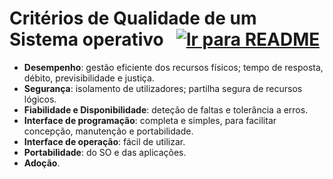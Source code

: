 # Critérios de Qualidade de um Sistema operativo &nbsp; [![Ir para README](https://img.shields.io/badge/Indice-Verde?style=for-the-badge)](../README.md#indice)

- **Desempenho**: gestão eficiente dos recursos físicos; tempo de resposta, débito, previsibilidade e justiça.
- **Segurança**: isolamento de utilizadores; partilha segura de recursos lógicos.
- **Fiabilidade e Disponibilidade**: deteção de faltas e tolerância a erros.
- **Interface de programação**: completa e simples, para facilitar concepção, manutenção e portabilidade.
- **Interface de operação**: fácil de utilizar.
- **Portabilidade**: do SO e das aplicações.
- **Adoção**.
